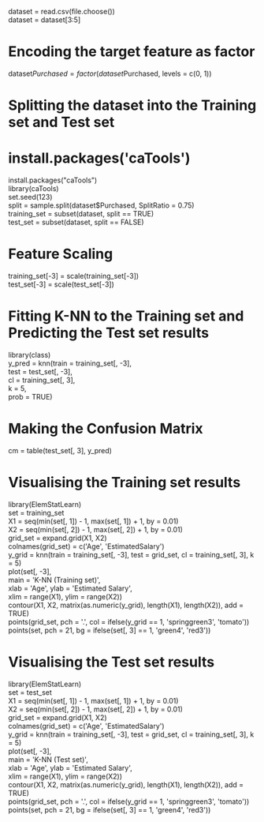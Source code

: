 dataset = read.csv(file.choose())  
dataset = dataset[3:5]  

# Encoding the target feature as factor  
dataset$Purchased = factor(dataset$Purchased, levels = c(0, 1))  

# Splitting the dataset into the Training set and Test set  
# install.packages('caTools')  
install.packages("caTools")  
library(caTools)  
set.seed(123)  
split = sample.split(dataset$Purchased, SplitRatio = 0.75)  
training_set = subset(dataset, split == TRUE)  
test_set = subset(dataset, split == FALSE)  

# Feature Scaling  
training_set[-3] = scale(training_set[-3])  
test_set[-3] = scale(test_set[-3])  

# Fitting K-NN to the Training set and Predicting the Test set results  
library(class)  
y_pred = knn(train = training_set[, -3],  
             test = test_set[, -3],   
             cl = training_set[, 3],  
             k = 5,  
             prob = TRUE)  

# Making the Confusion Matrix  
cm = table(test_set[, 3], y_pred)  

# Visualising the Training set results    
library(ElemStatLearn)    
set = training_set    
X1 = seq(min(set[, 1]) - 1, max(set[, 1]) + 1, by = 0.01)    
X2 = seq(min(set[, 2]) - 1, max(set[, 2]) + 1, by = 0.01)    
grid_set = expand.grid(X1, X2)    
colnames(grid_set) = c('Age', 'EstimatedSalary')    
y_grid = knn(train = training_set[, -3], test = grid_set, cl = training_set[, 3], k = 5)    
plot(set[, -3],    
     main = 'K-NN (Training set)',    
     xlab = 'Age', ylab = 'Estimated Salary',    
     xlim = range(X1), ylim = range(X2))    
contour(X1, X2, matrix(as.numeric(y_grid), length(X1), length(X2)), add = TRUE)    
points(grid_set, pch = '.', col = ifelse(y_grid == 1, 'springgreen3', 'tomato'))    
points(set, pch = 21, bg = ifelse(set[, 3] == 1, 'green4', 'red3'))    
  
# Visualising the Test set results  
library(ElemStatLearn)  
set = test_set  
X1 = seq(min(set[, 1]) - 1, max(set[, 1]) + 1, by = 0.01)  
X2 = seq(min(set[, 2]) - 1, max(set[, 2]) + 1, by = 0.01)  
grid_set = expand.grid(X1, X2)  
colnames(grid_set) = c('Age', 'EstimatedSalary')  
y_grid = knn(train = training_set[, -3], test = grid_set, cl = training_set[, 3], k = 5)  
plot(set[, -3],  
     main = 'K-NN (Test set)',  
     xlab = 'Age', ylab = 'Estimated Salary',  
     xlim = range(X1), ylim = range(X2))  
contour(X1, X2, matrix(as.numeric(y_grid), length(X1), length(X2)), add = TRUE)  
points(grid_set, pch = '.', col = ifelse(y_grid == 1, 'springgreen3', 'tomato'))  
points(set, pch = 21, bg = ifelse(set[, 3] == 1, 'green4', 'red3'))  

##